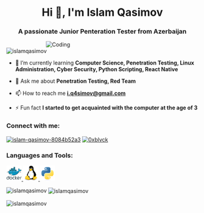 <h1 align="center">Hi 👋, I'm Islam Qasimov</h1>
<h3 align="center">A passionate Junior Penteration Tester from Azerbaijan</h3>
<img align="right" width="400" alt="Coding" src="https://user-images.githubusercontent.com/10260230/93533501-53aa0d80-f943-11ea-90d1-e6e70eca2e29.gif">


<p align="left"> <img src="https://komarev.com/ghpvc/?username=islamqasimov&label=Profile%20views&color=0e75b6&style=flat" alt="islamqasimov" /> </p>

- 🌱 I’m currently learning **Computer Science, Penetration Testing, Linux Administration, Cyber Security, Python Scripting, React Native**

- 💬 Ask me about **Penetration Testing, Red Team**

- 📫 How to reach me **i.q4simov@gmail.com**

- ⚡ Fun fact **I started to get acquainted with the computer at the age of 3**

<h3 align="left">Connect with me:</h3>
<p align="left">
<a href="https://linkedin.com/in/islam-qasimov-8084b52a3" target="blank"><img align="center" src="https://raw.githubusercontent.com/rahuldkjain/github-profile-readme-generator/master/src/images/icons/Social/linked-in-alt.svg" alt="islam-qasimov-8084b52a3" height="30" width="40" /></a>
<a href="https://www.leetcode.com/0xblvck" target="blank"><img align="center" src="https://raw.githubusercontent.com/rahuldkjain/github-profile-readme-generator/master/src/images/icons/Social/leet-code.svg" alt="0xblvck" height="30" width="40" /></a>
</p>

<h3 align="left">Languages and Tools:</h3>
<p align="left"> <a href="https://www.docker.com/" target="_blank" rel="noreferrer"> <img src="https://raw.githubusercontent.com/devicons/devicon/master/icons/docker/docker-original-wordmark.svg" alt="docker" width="40" height="40"/> </a> <a href="https://www.linux.org/" target="_blank" rel="noreferrer"> <img src="https://raw.githubusercontent.com/devicons/devicon/master/icons/linux/linux-original.svg" alt="linux" width="40" height="40"/> </a> <a href="https://www.python.org" target="_blank" rel="noreferrer"> <img src="https://raw.githubusercontent.com/devicons/devicon/master/icons/python/python-original.svg" alt="python" width="40" height="40"/> </a> </p>

<p><img align="left" src="https://github-readme-stats.vercel.app/api/top-langs?username=islamqasimov&show_icons=true&locale=en&layout=compact" alt="islamqasimov" /></p>

<p>&nbsp;<img align="center" src="https://github-readme-stats.vercel.app/api?username=islamqasimov&show_icons=true&locale=en" alt="islamqasimov" /></p>

<p><img align="center" src="https://github-readme-streak-stats.herokuapp.com/?user=islamqasimov&" alt="islamqasimov" /></p>
